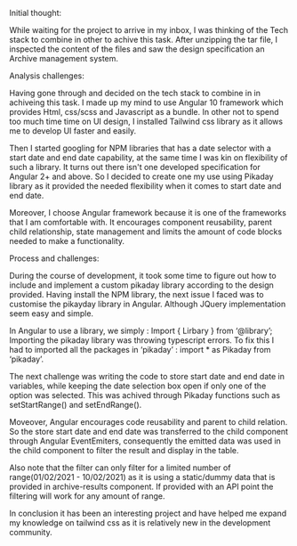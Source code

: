 Initial thought: 

While waiting for the project to arrive in my inbox, I was thinking of the Tech stack to combine in other to achive this task. 
After unzipping the tar file, I inspected the content of the files and saw the design specification an Archive management system.

Analysis challenges:

Having gone through and decided on the tech stack to combine in in achiveing this task. I made up my mind to use Angular 10 framework which provides Html, css/scss and Javascript as a bundle.
In other not to spend too much time time on UI design, I installed Tailwind css library as it allows me to develop UI faster and easily.

Then I started googling for NPM libraries that has a date selector with a start date and end date capability, at the same time I was kin on flexibility of such a library.  It turns out there isn't one 
developed specification for Angular 2+ and above. So I decided to create one my use using Pikaday library as it provided the needed flexibility when it comes to start date and end date.

Moreover, I choose Angular framework because it is one of the frameworks that I am comfortable with. It encourages component reusability, parent child relationship, 
state management and limits the amount of code blocks needed to make a functionality.

Process and challenges:

During the course of development, it took some time to figure out how to include and implement a  custom pikaday library according to the design provided. 
Having install the NPM library, the next issue I faced was to customise the pikayday library in Angular. Although JQuery implementation seem easy and simple. 

In Angular to use a library, we simply : Import { Lirbary } from ‘@library’;  Importing the pikaday library was throwing typescript errors. 
To fix this I had to imported all the packages in ‘pikaday’ : import * as Pikaday from ‘pikaday’.

The next challenge was writing the code to store start date and end date in variables, while keeping the date selection box open if only one of the option was selected.
This was achived through Pikaday functions such as setStartRange() and setEndRange(). 

Moveover, Angular encourages code reusability and parent to child relation. So the store start date and end date was transferred to the child component through Angular EventEmiters, 
consequently the emitted data was used in the child component to filter the result and display in the table.

Also note that the filter can only filter for a limited number of range(01/02/2021 - 10/02/2021) as it is using a static/dummy data that is provided in archive-results component. If provided with an API point the filtering will work for any amount of range.

In conclusion it has been an interesting project and have helped me expand my knowledge on tailwind css as it is relatively new in the development community.
